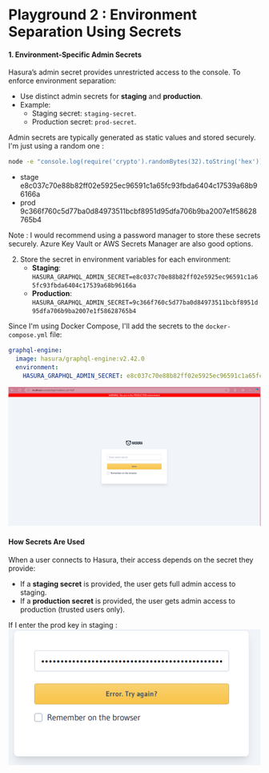 # Playground 2 : **Environment Separation Using Secrets**

#### **1. Environment-Specific Admin Secrets**
Hasura’s admin secret provides unrestricted access to the console. To enforce environment separation:
- Use distinct admin secrets for **staging** and **production**.
- Example:
  - Staging secret: `staging-secret`.
  - Production secret: `prod-secret`.

Admin secrets are typically generated as static values and stored securely. I'm just using a random one :
   ```bash
   node -e "console.log(require('crypto').randomBytes(32).toString('hex'))"
   ```
- stage e8c037c70e88b82ff02e5925ec96591c1a65fc93fbda6404c17539a68b96166a
- prod 9c366f760c5d77ba0d84973511bcbf8951d95dfa706b9ba2007e1f58628765b4

Note : I would recommend using a password manager to store these secrets securely. Azure Key Vault or AWS Secrets Manager are also good options.

2. Store the secret in environment variables for each environment:
   - **Staging**: `HASURA_GRAPHQL_ADMIN_SECRET=e8c037c70e88b82ff02e5925ec96591c1a65fc93fbda6404c17539a68b96166a`
   - **Production**: `HASURA_GRAPHQL_ADMIN_SECRET=9c366f760c5d77ba0d84973511bcbf8951d95dfa706b9ba2007e1f58628765b4`

Since I'm using Docker Compose, I'll add the secrets to the `docker-compose.yml` file:
   ```yaml
   graphql-engine:
     image: hasura/graphql-engine:v2.42.0
     environment:
       HASURA_GRAPHQL_ADMIN_SECRET: e8c037c70e88b82ff02e5925ec96591c1a65fc93fbda6404c17539a68b96166a
   ```
![Now the key is required to log in](image-4.png)
#### **How Secrets Are Used**
When a user connects to Hasura, their access depends on the secret they provide:
- If a **staging secret** is provided, the user gets full admin access to staging.
- If a **production secret** is provided, the user gets admin access to production (trusted users only).

If I enter the prod key in staging : 
![alt text](image-5.png)